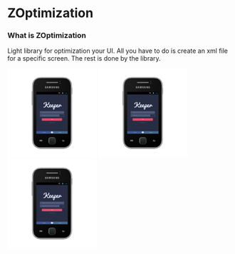 ZOptimization
============

### What is ZOptimization

Light library for optimization your UI. 
All you have to do is create an xml file for a specific screen. 
The rest is done by the library.

<img src="images/320x240.png" width="200"/> <img src="images/320x240.png" width="200"/>  <img src="images/320x240.png" width="200"/> 
